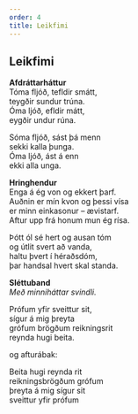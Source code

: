 ```yaml
---
order: 4
title: Leikfimi
---
```


## Leikfimi

**Afdráttarháttur**  
Tóma fljóð, tefldir smátt,  
teygðir sundur trúna.  
Óma ljóð, efldir mátt,  
eygðir undur rúna.

Sóma fljóð, sást þá menn  
sekki kalla þunga.  
Óma ljóð, ást á enn  
ekki alla unga.

**Hringhendur**  
Enga á ég von og ekkert þarf.  
Auðnin er mín kvon og þessi vísa  
er minn einkasonur – ævistarf.  
Aftur upp frá honum mun ég rísa.

Þótt ól sé hert og ausan tóm  
og útlit svert að vanda,  
haltu þvert í héraðsdóm,  
þar handsal hvert skal standa.

**Sléttuband**  
*Með minniháttar svindli.*

Prófum yfir sveittur sit,  
sígur á mig þreyta  
grófum brögðum reikningsrit  
reynda hugi beita.

og afturábak:

Beita hugi reynda rit  
reikningsbrögðum grófum  
þreyta á mig sígur sit  
sveittur yfir prófum
